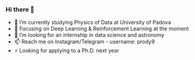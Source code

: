 ### Hi there 👋

- 🔭 I’m currently studying Physics of Data at University of Padova
- 🌱 Focusing on Deep Learning & Reinforcement Learning at the moment
- 👯 I’m looking for an internship in data science and astronomy
- 📫 Reach me on Instagram/Telegram - username: prody9 
- ⚡ Looking for applying to a Ph.D. next year

